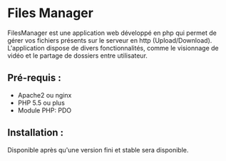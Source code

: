 # Files Manager
FilesManager est une application web développé en php qui permet de gérer vos fichiers présents sur le serveur en http (Upload/Download).
L'application dispose de divers fonctionnalités, comme le visionnage de vidéo et le partage de dossiers entre utilisateur.


## Pré-requis :
- Apache2 ou nginx
- PHP 5.5 ou plus
- Module PHP: PDO

## Installation :
Disponible après qu'une version fini et stable sera disponible.
